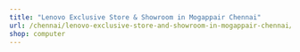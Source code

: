 ```yaml
---
title: "Lenovo Exclusive Store & Showroom in Mogappair Chennai"
url: /chennai/lenovo-exclusive-store-and-showroom-in-mogappair-chennai/
shop: computer
---
```

